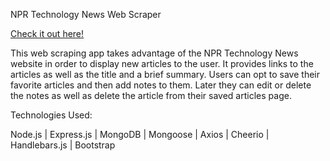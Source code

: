 NPR Technology News Web Scraper

[Check it out here!](https://still-cliffs-16819.herokuapp.com/)

This web scraping app takes advantage of the NPR Technology News website in order to display new articles to the user. It provides links to the articles as well as the title and a brief summary. Users can opt to save their favorite articles and then add notes to them. Later they can edit or delete the notes as well as delete the article from their saved articles page.

Technologies Used:

Node.js | Express.js | MongoDB | Mongoose | Axios | Cheerio | Handlebars.js | Bootstrap
